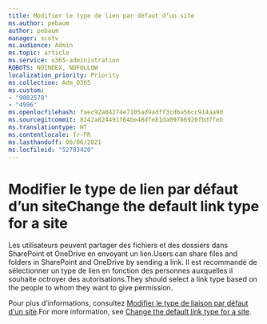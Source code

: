 ```yaml
---
title: Modifier le type de lien par défaut d’un site
ms.author: pebaum
author: pebaum
manager: scotv
ms.audience: Admin
ms.topic: article
ms.service: o365-administration
ROBOTS: NOINDEX, NOFOLLOW
localization_priority: Priority
ms.collection: Adm_O365
ms.custom:
- "9002578"
- "4996"
ms.openlocfilehash: faec92a04274e7105ad9adff3cdba56cc914aa9d
ms.sourcegitcommit: 8242a824491f64be48dfe81da09766920fbd7feb
ms.translationtype: HT
ms.contentlocale: fr-FR
ms.lasthandoff: 06/06/2021
ms.locfileid: "52783420"
---
```

# <a name="change-the-default-link-type-for-a-site"></a><span data-ttu-id="1bab0-102">Modifier le type de lien par défaut d’un site</span><span class="sxs-lookup"><span data-stu-id="1bab0-102">Change the default link type for a site</span></span>

<span data-ttu-id="1bab0-103">Les utilisateurs peuvent partager des fichiers et des dossiers dans SharePoint et OneDrive en envoyant un lien.</span><span class="sxs-lookup"><span data-stu-id="1bab0-103">Users can share files and folders in SharePoint and OneDrive by sending a link.</span></span> <span data-ttu-id="1bab0-104">Il est recommandé de sélectionner un type de lien en fonction des personnes auxquelles il souhaite octroyer des autorisations.</span><span class="sxs-lookup"><span data-stu-id="1bab0-104">They should select a link type based on the people to whom they want to give permission.</span></span>

<span data-ttu-id="1bab0-105">Pour plus d’informations, consultez [Modifier le type de liaison par défaut d'un site](/sharepoint/change-default-sharing-link).</span><span class="sxs-lookup"><span data-stu-id="1bab0-105">For more information, see [Change the default link type for a site](/sharepoint/change-default-sharing-link).</span></span>
